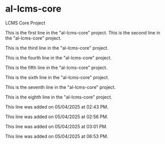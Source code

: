 # al-lcms-core
LCMS Core Project


This is the first line in the "al-lcms-core" project.
This is the second line in the "al-lcms-core" project.

This is the third line in the "al-lcms-core" project.

This is the fourth line in the "al-lcms-core" project.


This is the fifth line in the "al-lcms-core" project.


This is the sixth line in the "al-lcms-core" project.

This is the seventh line in the "al-lcms-core" project.

This is the eighth line in the "al-lcms-core" project.

This line was added on 05/04/2025 at 02:43 PM.

This line was added on 05/04/2025 at 02:56 PM.

This line was added on 05/04/2025 at 03:01 PM.

This line was added on 05/04/2025 at 06:53 PM.
